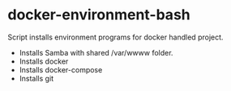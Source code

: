 # docker-environment-bash
Script installs environment programs for docker handled project.
- Installs Samba with shared /var/wwww folder.
- Installs docker
- Installs docker-compose
- Installs git
